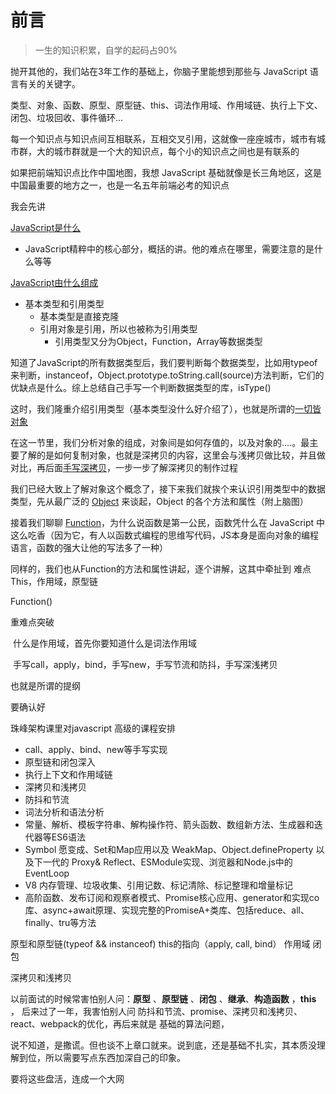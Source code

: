 # 前言



> 一生的知识积累，自学的起码占90%



抛开其他的，我们站在3年工作的基础上，你脑子里能想到那些与 JavaScript 语言有关的关键字。

类型、对象、函数、原型、原型链、this、词法作用域、作用域链、执行上下文、闭包、垃圾回收、事件循环...

每一个知识点与知识点间互相联系，互相交叉引用，这就像一座座城市，城市有城市群，大的城市群就是一个大的知识点，每个小的知识点之间也是有联系的

如果把前端知识点比作中国地图，我想 JavaScript 基础就像是长三角地区，这是中国最重要的地方之一，也是一名五年前端必考的知识点



我会先讲

[JavaScript是什么](./JavaScript是什么.md)

- JavaScript精粹中的核心部分，概括的讲。他的难点在哪里，需要注意的是什么等等


[JavaScript由什么组成](./JavaScript由什么组成)

- 基本类型和引用类型
  - 基本类型是直接克隆
  - 引用对象是引用，所以也被称为引用类型
    - 引用类型又分为Object，Function，Array等数据类型

知道了JavaScript的所有数据类型后，我们要判断每个数据类型，比如用typeof 来判断，instanceof，Object.prototype.toString.call(source)方法判断，它们的优缺点是什么。综上总结自己手写一个判断数据类型的库，isType()

这时，我们隆重介绍引用类型（基本类型没什么好介绍了），也就是所谓的[一切皆对象](./一切皆对象.md)

在这一节里，我们分析对象的组成，对象间是如何存值的，以及对象的....。最主要了解的是如何复制对象，也就是深拷贝的内容，这里会与浅拷贝做比较，并且做对比，再后面[手写深拷贝](./原理/拷贝的秘密.md)，一步一步了解深拷贝的制作过程

我们已经大致上了解对象这个概念了，接下来我们就挨个来认识引用类型中的数据类型，先从最广泛的 [Object](./对象.md) 来谈起，Object 的各个方法和属性（附上脑图）



接着我们聊聊 [Function](./作用域.md)，为什么说函数是第一公民，函数凭什么在 JavaScript 中这么吃香（因为它，有人以函数式编程的思维写代码，JS本身是面向对象的编程语言，函数的强大让他的写法多了一种）

同样的，我们也从Function的方法和属性讲起，逐个讲解，这其中牵扯到 难点 This，作用域，原型链

Function()



重难点突破

​	什么是作用域，首先你要知道什么是词法作用域

​	手写call，apply，bind，手写new，手写节流和防抖，手写深浅拷贝



也就是所谓的提纲

要确认好







珠峰架构课里对javascript 高级的课程安排

- call、apply、bind、new等手写实现
- 原型链和闭包深入
- 执行上下文和作用域链
- 深拷贝和浅拷贝
- 防抖和节流
- 词法分析和语法分析
- 常量、解析、模板字符串、解构操作符、箭头函数、数组新方法、生成器和迭代器等ES6语法
- Symbol 愿变成、Set和Map应用以及 WeakMap、Object.defineProperty 以及下一代的 Proxy& Reflect、ESModule实现、浏览器和Node.js中的EventLoop
- V8 内存管理、垃圾收集、引用记数、标记清除、标记整理和增量标记
- 高阶函数、发布订阅和观察者模式、Promise核心应用、generator和实现co库、async+await原理、实现完整的PromiseA+类库、包括reduce、all、finally、tru等方法



原型和原型链(typeof && instanceof)
this的指向（apply, call, bind）
作用域
闭包

深拷贝和浅拷贝

以前面试的时候常害怕别人问：**原型** 、**原型链** 、**闭包** 、**继承**、**构造函数** ，**this** ， 后来过了一年，我害怕别人问 防抖和节流、promise、深拷贝和浅拷贝、react、webpack的优化，再后来就是 基础的算法问题，

说不知道，是撒谎。但也谈不上章口就来。说到底，还是基础不扎实，其本质没理解到位，所以需要写点东西加深自己的印象。





要将这些盘活，连成一个大网


